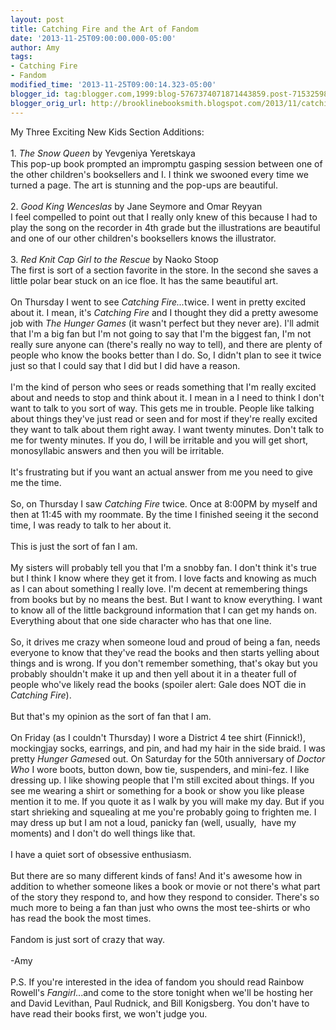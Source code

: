 ```yaml
---
layout: post
title: Catching Fire and the Art of Fandom
date: '2013-11-25T09:00:00.000-05:00'
author: Amy
tags:
- Catching Fire
- Fandom
modified_time: '2013-11-25T09:00:14.323-05:00'
blogger_id: tag:blogger.com,1999:blog-5767374071871443859.post-7153259889266207916
blogger_orig_url: http://brooklinebooksmith.blogspot.com/2013/11/catching-fire-and-art-of-fandom.html
---
```


My Three Exciting New Kids Section Additions:<br /><br />1. <i>The Snow Queen</i> by Yevgeniya Yeretskaya<br />This pop-up book prompted an impromptu gasping session between one of the other children's booksellers and I. I think we swooned every time we turned a page. The art is stunning and the pop-ups are beautiful.<br /><br />2. <i>Good King Wenceslas</i> by Jane Seymore and Omar Reyyan<br />I feel compelled to point out that I really only knew of this because I had to play the song on the recorder in 4th grade but the illustrations are beautiful and one of our other children's booksellers knows the illustrator.<br /><br />3. <i>Red Knit Cap Girl to the Rescue</i> by Naoko Stoop<br />The first is sort of a section favorite in the store. In the second she saves a little polar bear stuck on an ice floe. It has the same beautiful art.<br /><br />On Thursday I went to see <i>Catching Fire...</i>twice. I went in pretty excited about it. I mean, it's <i>Catching Fire</i> and I thought they did a pretty awesome job with <i>The Hunger Games </i>(it wasn't perfect but they never are). I'll admit that I'm a big fan but I'm not going to say that I'm the biggest fan, I'm not really sure anyone can (there's really no way to tell), and there are plenty of people who know the books better than I do. So, I didn't plan to see it twice just so that I could say that I did but I did have a reason.<br /><br />I'm the kind of person who sees or reads something that I'm really excited about and needs to stop and think about it. I mean in a I need to think I don't want to talk to you sort of way. This gets me in trouble. People like talking about things they've just read or seen and for most if they're really excited they want to talk about them right away. I want twenty minutes. Don't talk to me for twenty minutes. If you do, I will be irritable and you will get short, monosyllabic answers and then you will be irritable.<br /><br />It's frustrating but if you want an actual answer from me you need to give me the time.<br /><br />So, on Thursday I saw <i>Catching Fire</i> twice. Once at 8:00PM by myself and then at 11:45 with my roommate. By the time I finished seeing it the second time, I was ready to talk to her about it.<br /><br />This is just the sort of fan I am. <br /><br />My sisters will probably tell you that I'm a snobby fan. I don't think it's true but I think I know where they get it from. I love facts and knowing as much as I can about something I really love. I'm decent at remembering things from books but by no means the best. But I want to know everything. I want to know all of the little background information that I can get my hands on. Everything about that one side character who has that one line.<br /><br />So, it drives me crazy when someone loud and proud of being a fan, needs everyone to know that they've read the books and then starts yelling about things and is wrong. If you don't remember something, that's okay but you probably shouldn't make it up and then yell about it in a theater full of people who've likely read the books (spoiler alert: Gale does NOT die in <i>Catching Fire</i>).<br /><br />But that's my opinion as the sort of fan that I am.<br /><br />On Friday (as I couldn't Thursday) I wore a District 4 tee shirt (Finnick!), mockingjay socks, earrings, and pin, and had my hair in the side braid. I was pretty <i>Hunger Games</i>ed out. On Saturday for the 50th anniversary of <i>Doctor Who</i> I wore boots, button down, bow tie, suspenders, and mini-fez. I like dressing up. I like showing people that I'm still excited about things. If you see me wearing a shirt or something for a book or show you like please mention it to me. If you quote it as I walk by you will make my day. But if you start shrieking and squealing at me you're probably going to frighten me. I may dress up but I am not a loud, panicky fan (well, usually,&nbsp; have my moments) and I don't do well things like that.<br /><br />I have a quiet sort of obsessive enthusiasm.<br /><br />But there are so many different kinds of fans! And it's awesome how in addition to whether someone likes a book or movie or not there's what part of the story they respond to, and how they respond to consider. There's so much more to being a fan than just who owns the most tee-shirts or who has read the book the most times. <br /><br />Fandom is just sort of crazy that way. <br /><br />-Amy<br /><br />P.S. If you're interested in the idea of fandom you should read Rainbow Rowell's <i>Fangirl</i>...and come to the store tonight when we'll be hosting her and David Levithan, Paul Rudnick, and Bill Konigsberg. You don't have to have read their books first, we won't judge you.